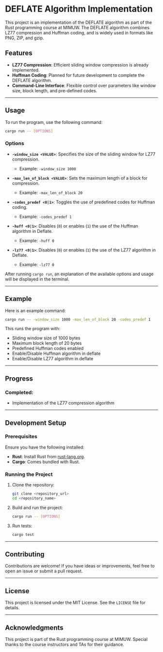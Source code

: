 # DEFLATE Algorithm Implementation

This project is an implementation of the DEFLATE algorithm as part of the Rust programming course at MIMUW. The DEFLATE algorithm combines LZ77 compression and Huffman coding, and is widely used in formats like PNG, ZIP, and gzip.

## Features

- **LZ77 Compression**: Efficient sliding window compression is already implemented.
- **Huffman Coding**: Planned for future development to complete the DEFLATE algorithm.
- **Command-Line Interface**: Flexible control over parameters like window size, block length, and pre-defined codes.

---

## Usage

To run the program, use the following command:

```sh
cargo run -- [OPTIONS]
```

### Options

- **`-window_size <VALUE>`**: Specifies the size of the sliding window for LZ77 compression.
  - Example: `-window_size 1000`

- **`-max_len_of_block <VALUE>`**: Sets the maximum length of a block for compression.
  - Example: `-max_len_of_block 20`

- **`-codes_predef <0|1>`**: Toggles the use of predefined codes for Huffman coding.
  - Example: `-codes_predef 1`
 
- **`-huff <0|1>`**: Disables (`0`) or enables (`1`) the use of the Huffman algorithm in Deflate.  
  - Example: `-huff 0`  

- **`-lz77 <0|1>`**: Disables (`0`) or enables (`1`) the use of the LZ77 algorithm in Deflate.  
  - Example: `-lz77 0`  

After running `cargo run`, an explanation of the available options and usage will be displayed in the terminal.

---

## Example

Here is an example command:

```sh
cargo run -- -window_size 1000 -max_len_of_block 20 -codes_predef 1
```

This runs the program with:
- Sliding window size of 1000 bytes
- Maximum block length of 20 bytes
- Predefined Huffman codes enabled
- Enable/Disable Huffman algorithm in deflate
- Enable/Disable LZ77 algorithm in deflate

---

## Progress

### Completed:
- Implementation of the LZ77 compression algorithm
  
---

## Development Setup

### Prerequisites
Ensure you have the following installed:
- **Rust**: Install Rust from [rust-lang.org](https://www.rust-lang.org/).
- **Cargo**: Comes bundled with Rust.

### Running the Project

1. Clone the repository:
   ```sh
   git clone <repository_url>
   cd <repository_name>
   ```

2. Build and run the project:
   ```sh
   cargo run -- [OPTIONS]
   ```

3. Run tests:
   ```sh
   cargo test
   ```

---

## Contributing

Contributions are welcome! If you have ideas or improvements, feel free to open an issue or submit a pull request.

---

## License

This project is licensed under the MIT License. See the `LICENSE` file for details.

---

## Acknowledgments

This project is part of the Rust programming course at MIMUW. Special thanks to the course instructors and TAs for their guidance.

